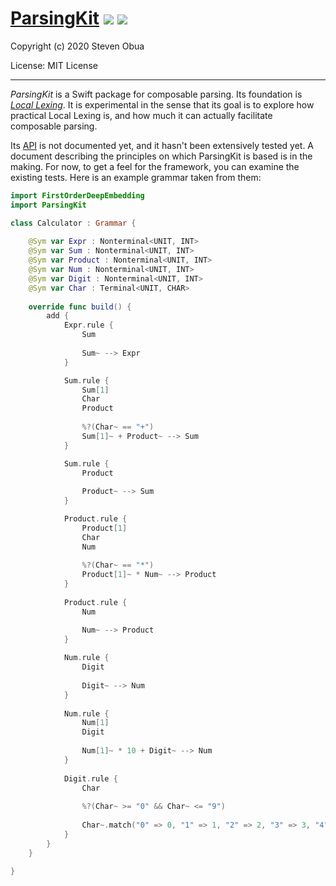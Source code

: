 # [ParsingKit](https://github.com/phlegmaticprogrammer/ParsingKit) ![](https://github.com/phlegmaticprogrammer/ParsingKit/workflows/macOS/badge.svg)  ![](https://github.com/phlegmaticprogrammer/ParsingKit/workflows/Linux/badge.svg) 

Copyright (c) 2020 Steven Obua

License: MIT License

---

*ParsingKit* is a Swift package for composable parsing. Its foundation is [*Local Lexing*](https://github.com/phlegmaticprogrammer/EarleyLocalLexing). 
It is experimental in the sense that its goal is to explore how practical Local Lexing is, and how much it can actually facilitate composable parsing.

Its [API](https://phlegmaticprogrammer.github.io/ParsingKit) is not documented yet, and it hasn't been extensively tested yet. A document describing the principles on which ParsingKit is based is in the making.
For now, to get a feel for the framework, you can examine the existing tests. Here is an example grammar taken from them:

```swift
import FirstOrderDeepEmbedding
import ParsingKit

class Calculator : Grammar {
        
    @Sym var Expr : Nonterminal<UNIT, INT>
    @Sym var Sum : Nonterminal<UNIT, INT>
    @Sym var Product : Nonterminal<UNIT, INT>
    @Sym var Num : Nonterminal<UNIT, INT>
    @Sym var Digit : Nonterminal<UNIT, INT>
    @Sym var Char : Terminal<UNIT, CHAR>
                
    override func build() {
        add {
            Expr.rule {
                Sum
                                
                Sum~ --> Expr
            }

            Sum.rule {
                Sum[1]
                Char
                Product
                
                %?(Char~ == "+")
                Sum[1]~ + Product~ --> Sum
            }

            Sum.rule {
                Product
                                
                Product~ --> Sum
            }

            Product.rule {
                Product[1]
                Char
                Num
                
                %?(Char~ == "*")
                Product[1]~ * Num~ --> Product
            }
            
            Product.rule {
                Num

                Num~ --> Product
            }
            
            Num.rule {
                Digit
                
                Digit~ --> Num
            }
                        
            Num.rule {
                Num[1]
                Digit
                                    
                Num[1]~ * 10 + Digit~ --> Num
            }
            
            Digit.rule {
                Char
                
                %?(Char~ >= "0" && Char~ <= "9")
                                
                Char~.match("0" => 0, "1" => 1, "2" => 2, "3" => 3, "4" => 4, "5" => 5, "6" => 6, "7" => 7, "8" => 8, "9" => 9) --> Digit
            }
        }
    }
    
}
```


